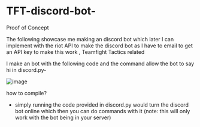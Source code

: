 # TFT-discord-bot-

Proof of Concept

 The following showcase me making an discord bot which later I can implement with the riot API to make the discord bot as I have to email to get an API key to make this work , Teamfight Tactics related

I make an bot with the following code and the command allow the bot to say hi in discord.py-


![image](https://github.com/jimmy70111/TFT-discord-bot-/assets/123014046/4c251f3b-a4ef-4e9d-be6c-8de261176e13)

how to compile?

- simply running the code provided in discord.py would turn the discord bot online which then you can do commands with it (note: this will only work with the bot being in your server)
